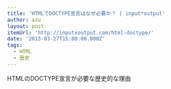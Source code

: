 ```yaml
---
title: 'HTMLでDOCTYPE宣言はなぜ必要か？ | input*output'
author: azu
layout: post
itemUrl: 'http://inputxoutput.com/html-doctype/'
date: '2013-03-27T15:00:00.000Z'
tags:
  - HTML
  - 歴史
---
```

HTMLのDOCTYPE宣言が必要な歴史的な理由

